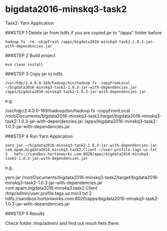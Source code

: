 # bigdata2016-minskq3-task2
Task2: Yarn Application


###STEP 1 
Delete jar from hdfs if you are copied jar to "/apps" folder before
```
hadoop fs -rm -skipTrash /apps/bigdata2016-minskq3-task2-1.0.3-jar-with-dependencies.jar
```


###STEP 2 
Build project
```
mvn clean install
```


###STEP 3 
Copy jar to hdfs
```
/usr/hdp/2.4.0.0-169/hadoop/bin/hadoop fs -copyFromLocal ~/bigdata2016-minskq3-task2-1.0.3-jar-with-dependencies.jar /apps/bigdata2016-minskq3-task2-1.0.3-jar-with-dependencies.jar
```

e.g. 

/usr/hdp/2.4.0.0-169/hadoop/bin/hadoop fs -copyFromLocal /root/Documents/bigdata2016-minskq3-task2/target/bigdata2016-minskq3-task2-1.0.3-jar-with-dependencies.jar /apps/bigdata2016-minskq3-task2-1.0.3-jar-with-dependencies.jar


###STEP 4 
Run Yarn Application
```
yarn jar ~/bigdata2016-minskq3-task2-1.0.3-jar-with-dependencies.jar com.epam.bigdata2016.minskq3.task2.Client ~/user.profile.tags.us.txt	2	hdfs://sandbox.hortonworks.com:8020/apps/bigdata2016-minskq3-task2-1.0.3-jar-with-dependencies.jar
```

e.g. 

yarn jar /root/Documents/bigdata2016-minskq3-task2/target/bigdata2016-minskq3-task2-1.0.3-jar-with-dependencies.jar com.epam.bigdata2016.minskq3.task2.Client /tmp/admin/user.profile.tags.us.min3.txt	2	hdfs://sandbox.hortonworks.com:8020/apps/bigdata2016-minskq3-task2-1.0.3-jar-with-dependencies.jar


###STEP 5
Results

Check folder /tmp/admin/ and find out result fiels there.

